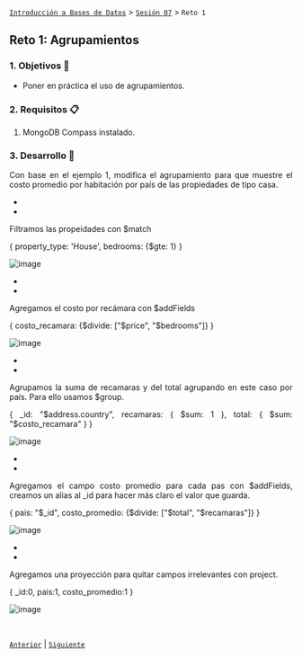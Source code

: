 [`Introducción a Bases de Datos`](../../README.md) > [`Sesión 07`](../Readme.md) > `Reto 1`
	
## Reto 1: Agrupamientos

<div style="text-align: justify;">

### 1. Objetivos :dart: 

- Poner en práctica el uso de agrupamientos.

### 2. Requisitos :clipboard:

1. MongoDB Compass instalado.

### 3. Desarrollo :rocket:

Con base en el ejemplo 1, modifica el agrupamiento para que muestre el costo promedio por habitación por país de las propiedades de tipo casa.


-
-
Filtramos las propeidades con $match

{
   property_type: 'House',
   bedrooms: {$gte: 1}
}


![image](https://user-images.githubusercontent.com/104279978/196056577-0e38f4ef-2a90-4573-92c0-b3d697d8a080.png)

-
-

Agregamos el costo por recámara con $addFields

{
   costo_recamara: {$divide: ["$price", "$bedrooms"]}
}


![image](https://user-images.githubusercontent.com/104279978/196056589-18f970dc-9c16-448c-91f4-67abfad68958.png)



-
-
Agrupamos la suma de recamaras y del total agrupando en este caso por país. Para ello usamos $group.

{
  _id: "$address.country",
  recamaras: {
    $sum: 1
  },
  total: {
    $sum: "$costo_recamara"
  }
}



![image](https://user-images.githubusercontent.com/104279978/196056602-69cb8b4c-d047-4c87-8f21-2fc946ed3698.png)



-
-
Agregamos el campo costo promedio para cada pas con $addFields, creamos un alias al _id para hacer más claro el valor que guarda.

{
  pais: "$_id",
  costo_promedio: {$divide: ["$total", "$recamaras"]}
}


![image](https://user-images.githubusercontent.com/104279978/196056621-4e999440-39fe-476c-8045-54dd84e152e9.png)



-
-
Agregamos una proyección para quitar campos irrelevantes con project.

{
  _id:0,
  pais:1,
  costo_promedio:1
}


![image](https://user-images.githubusercontent.com/104279978/196056641-2e222943-5864-47ec-a893-de994bbc0217.png)












<br/>

[`Anterior`](../Ejemplo-01/Readme.md) | [`Siguiente`](../Readme.md)   
